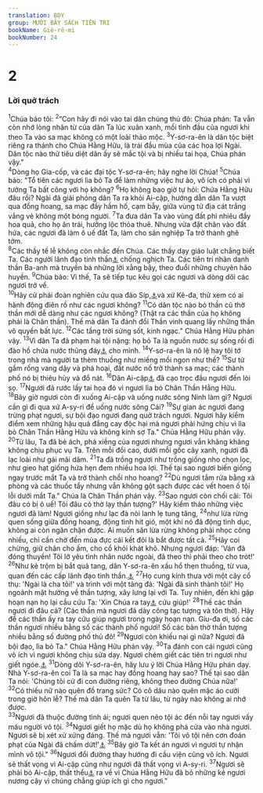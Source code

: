 ```yaml
---
translation: BDY
group: MƯỜI BẢY SÁCH TIÊN TRI
bookName: Giê-rê-mi 
bookNumber: 24
---
```


<div class="title"><h1>2</h1><h3>Lời quở trách</h3></div>
<span class="verse gie_2_1"><sup>1</sup>Chúa bảo tôi: </span>
<span class="verse gie_2_2"><sup>2</sup>“Con hãy đi nói vào tai dân chúng thủ đô: Chúa phán: Ta vẫn còn nhớ lòng nhân từ của dân Ta lúc xuân xanh, mối tình đầu của ngươi khi theo Ta vào sa mạc không có một loài thảo mộc. </span>
<span class="verse gie_2_3"><sup>3</sup>Y-sơ-ra-ên là dân tộc biệt riêng ra thánh cho Chúa Hằng Hữu, là trái đầu mùa của các hoa lợi Ngài. Dân tộc nào thử tiêu diệt dân ấy sẽ mắc tội và bị nhiều tai họa, Chúa phán vậy.&#34;<br/></span>
<span class="verse gie_2_4"><sup>4</sup>Dòng họ Gia-cốp, và các đại tộc Y-sơ-ra-ên; hãy nghe lời Chúa! </span>
<span class="verse gie_2_5"><sup>5</sup>Chúa bảo: &#34;Tổ tiên các ngươi lìa bỏ Ta để làm những việc hư ảo, vô ích có phải vì tưởng Ta bất công với họ không? </span>
<span class="verse gie_2_6"><sup>6</sup>Họ không bao giờ tự hỏi: Chứa Hằng Hữu đâu rồi? Ngài đã giải phóng dân Ta ra khỏi Ai-cập, hướng dẫn dân Ta vượt qua đồng hoang, sa mạc đầy hầm hố, cạm bẫy, giữa vùng tử địa cát trắng vắng vẻ không một bóng người. </span>
<span class="verse gie_2_7"><sup>7</sup>Ta đưa dân Ta vào vùng đất phì nhiêu đầy hoa quả, cho họ ăn trái, hưởng lộc thỏa thuê. Nhưng vừa đặt chân vào đất hứa, các ngươi đã làm ô uế đất Ta, làm cho sản nghiệp Ta trở thành ghê tởm.<br/></span>
<span class="verse gie_2_8"><sup>8</sup>Các thầy tế lễ không còn nhắc đến Chúa. Các thầy dạy giáo luật chẳng biết Ta. Các người lãnh đạo tinh thần<a href="#" data-toggle="tooltip" data-placement="bottom" title="Nt người chăn">⚓</a> chống nghịch Ta. Các tiên tri nhân danh thần Ba-anh mà truyền bá những lời xằng bậy, theo đuổi những chuyên hão huyền. </span>
<span class="verse gie_2_9"><sup>9</sup>Chúa bảo: Vì thế, Ta sẽ tiếp tục kêu gọi các ngươi và dòng dõi các ngươi trở về.<br/></span>
<span class="verse gie_2_10"><sup>10</sup>Hãy cử phái đoàn nghiên cứu qua đảo Síp,<a href="#" data-toggle="tooltip" data-placement="bottom" title="Kít tim">⚓</a>và xứ Kê-đa, thử xem có ai hành động điên rồ như các ngươi không? </span>
<span class="verse gie_2_11"><sup>11</sup>Có dân tộc nào bỏ thần cũ thờ thần mới dễ dàng như các ngươi không? (Thật ra các thần của họ không phải là Chân thần). Thế mà dân Ta đánh đổi Thần vinh quang lấy những thần vô quyền bất lực. </span>
<span class="verse gie_2_12"><sup>12</sup>Các tầng trời sửng sốt, kinh ngạc.&#34; Chúa Hằng Hữu phán vậy. </span>
<span class="verse gie_2_13"><sup>13</sup>Vì dân Ta đã phạm hai tội nặng: họ bỏ Ta là nguồn nước sự sống rồi đi đào hồ chứa nước thủng đáy<a href="#" data-toggle="tooltip" data-placement="bottom" title="Nt nứt nẻ">⚓</a> cho mình. </span>
<span class="verse gie_2_14"><sup>14</sup>Y-sơ-ra-ên là nô lệ hay tôi tớ trong nhà mà người ta thèm thuồng như miếng mồi ngon như thế? </span>
<span class="verse gie_2_15"><sup>15</sup>Sư tử gầm rống vang dậy và phá hoại, đất nước nố trở thành sa mạc; các thành phố nó bị thiêu hủy và đổ nát. </span>
<span class="verse gie_2_16"><sup>16</sup>Dân Ai-cập<a href="#" data-toggle="tooltip" data-placement="bottom" title="Nt Nốp và Tác-pha-nết">⚓</a> đã cạo trọc đầu ngươi đến lòi sọ. </span>
<span class="verse gie_2_17"><sup>17</sup>Ngươi đã rước lấy tai họa đó vì ngươi lìa bỏ Chân Thần Hằng Hữu. </span>
<span class="verse gie_2_18"><sup>18</sup>Bây giờ ngươi còn đi xuống Ai-cập và uống nước sông Ninh làm gì? Ngươi cần gì đi qua xứ A-sy-ri để uống nước sông Cái? </span>
<span class="verse gie_2_19"><sup>19</sup>Sự gian ác ngươi đang trừng phạt ngươi, sự bội đạo ngươi đang quở trách ngươi. Ngươi hãy kiểm điểm xem những hậu quả đắng cay độc hại mà ngươi phải hứng chịu vì lìa bỏ Chân Thần Hằng Hữu và không kính sợ Ta.&#34; Chúa Hằng Hữu phán vậy.<br/></span>
<span class="verse gie_2_20"><sup>20</sup>Từ lâu, Ta đã bẻ ách, phá xiềng của ngươi nhưng ngươi vẫn khăng khăng không chịu phục vụ Ta. Trên mỗi đồi cao, dưới mỗi gốc cây xanh, ngươi đã lạc loài như gái mãi dâm. </span>
<span class="verse gie_2_21"><sup>21</sup>Ta đã trồng ngươi như trồng giống nho chọn lọc, như gieo hạt giống hứa hẹn đem nhiều hoa lợi. Thế tại sao ngươi biến giống ngay trước mắt Ta và trở thành chồi nho hoang? </span>
<span class="verse gie_2_22"><sup>22</sup>Dù ngươi tắm rửa bằng xà phòng và các thuốc tẩy nhưng vẫn không gột sạch được các vết hoen ố tội lỗi dưới mắt Ta.&#34; Chúa là Chân Thần phán vậy. </span>
<span class="verse gie_2_23"><sup>23</sup>Sao ngươi còn chối cãi: Tôi đâu có bị ô uế! Tôi đâu có thờ lạy thần tượng?&#39; Hãy kiểm thảo những việc ngươi đã làm! Ngươi giống như lạc đà nòi lanh lẹ tung tăng, </span>
<span class="verse gie_2_24"><sup>24</sup>như lừa rừng quen sống giữa đồng hoang, động tình hít gió, một khi nó đã động tình dục, không ai còn ngăn chặn được. Ai muốn săn lừa rừng không phải nhọc công nhiều, chỉ cần chờ đến mùa đực cái kết đôi là bắt được tất cả. </span>
<span class="verse gie_2_25"><sup>25</sup>Hãy coi chừng, giữ chân cho ấm, cho cổ khỏi khát khô. Nhưng ngươi đáp: &#39;Ván đã đóng thuyền! Tôi lỡ yêu tình nhân nước ngoài, đã theo thì phải theo cho trót!&#39;<br/></span>
<span class="verse gie_2_26"><sup>26</sup>Như kẻ trộm bị bắt quả tang, dân Y-sơ-ra-ên xấu hổ thẹn thuồng, từ vua, quan đến các cấp lãnh đạo tinh thần.<a href="#" data-toggle="tooltip" data-placement="bottom" title="Nt các thầy tế lễ và tiên tri">⚓</a> </span>
<span class="verse gie_2_27"><sup>27</sup>Họ cung kính thưa với một cây cổ thụ: &#39;Ngài là cha tôi!&#39; và trình với một tảng đá: &#39;Ngài đã sinh thành tôi!&#39; Họ ngoảnh mặt hướng về thần tượng, xây lưng lại với Ta. Tuy nhiên, đến khi gặp hoạn nạn họ lại cầu cứu Ta: &#39;Xin Chúa ra tay<a href="#" data-toggle="tooltip" data-placement="bottom" title="Nt xin chỗi dậy">⚓</a> cứu giúp!&#39; </span>
<span class="verse gie_2_28"><sup>28</sup>Thế các thần ngươi đi đâu cả? (Các thần mà ngươi đã dày công tạc tượng và tôn thờ). Hãy để các thần ấy ra tay cứu giúp ngươi trong ngày hoạn nạn. Giu-đa ơi, số các thần ngươi nhiều bằng số các thành phố ngươi! Số các bàn thờ thần tượng nhiều bằng số đường phố thủ đô! </span>
<span class="verse gie_2_29"><sup>29</sup>Ngươi còn khiếu nại gì nữa? Ngươi đã bội đạo, lìa bỏ Ta.&#34; Chúa Hằng Hữu phán vậy. </span>
<span class="verse gie_2_30"><sup>30</sup>Ta đánh con cái ngươi cũng vô ích vì ngươi không chịu sửa dạy. Ngươi chém giết các tiên tri ngươi như giết ngóe.<a href="#" data-toggle="tooltip" data-placement="bottom" title="Ctd như sư tử giết mồi">⚓</a> </span>
<span class="verse gie_2_31"><sup>31</sup>Dòng dõi Y-sơ-ra-ên, hãy lưu ý lời Chúa Hằng Hữu phán dạy. Nhà Y-sơ-ra-ên coi Ta là sa mạc hay đồng hoang hay sao? Thế tại sao dân Ta nói: &#39;Chúng tôi cứ đi con đường riêng, không theo đường Chúa nữa!&#39; </span>
<span class="verse gie_2_32"><sup>32</sup>Có thiếu nữ nào quên đồ trang sức? Có cô dâu nào quên mặc áo cưới trong giờ hôn lễ? Thế mà dân Ta quên Ta từ lâu, từ ngày nào không ai nhớ được.<br/></span>
<span class="verse gie_2_33"><sup>33</sup>Ngươi đã thuộc đường tình ái; ngươi quen nẻo tội ác đến nỗi tay ngươi vấy máu người vô tội. </span>
<span class="verse gie_2_34"><sup>34</sup>Ngươi giết họ mặc dù họ không phá cửa vào nhà ngươi. Ngươi sẽ bị xét xử xứng đáng. Thế mà ngươi vẫn: &#39;Tôi vô tội nên cơn đoán phạt của Ngài đã chấm dứt!&#39;<a href="#" data-toggle="tooltip" data-placement="bottom" title="Nt đã xây khỏi tội">⚓</a> </span>
<span class="verse gie_2_35"><sup>35</sup>Bây giờ Ta kết án ngươi vì ngươi tự nhận mình vô tội.&#34; </span>
<span class="verse gie_2_36"><sup>36</sup>Ngươi đổi đường thay hướng đi cầu viện cũng vô ích. Ngươi sẽ thất vọng vì Ai-cập cũng như ngươi đã thất vọng vì A-sy-ri. </span>
<span class="verse gie_2_37"><sup>37</sup>Ngươi sẽ phải bỏ Ai-cập, thất thểu<a href="#" data-toggle="tooltip" data-placement="bottom" title="Ctd tay ôm đầu">⚓</a> ra về vì Chúa Hằng Hữu đã bỏ những kẻ ngươi nương cậy vì chúng chẳng giúp ích gì cho ngươi.&#34;</span>
